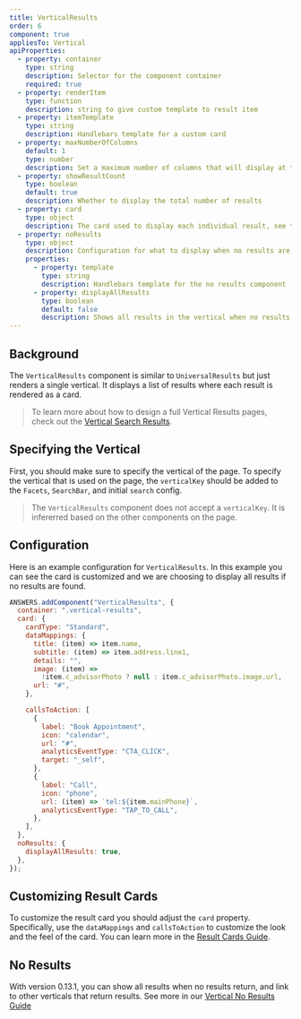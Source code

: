 ```yaml
---
title: VerticalResults
order: 6
component: true
appliesTo: Vertical
apiProperties:
  - property: container
    type: string
    description: Selector for the component container
    required: true
  - property: renderItem
    type: function
    description: string to give custom template to result item
  - property: itemTemplate
    type: string
    description: Handlebars template for a custom card
  - property: maxNumberOfColumns
    default: 1
    type: number
    description: Set a maximum number of columns that will display at the widest breakpoint. Possible values are 1,2,3 or 4.
  - property: showResultCount
    type: boolean
    default: true
    description: Whether to display the total number of results
  - property: card
    type: object
    description: The card used to display each individual result, see the [Cards](/result-cards) section for more details
  - property: noResults
    type: object
    description: Configuration for what to display when no results are found
    properties:
      - property: template
        type: string
        description: Handlebars template for the no results component
      - property: displayAllResults
        type: boolean
        default: false
        description: Shows all results in the vertical when no results are found
---
```


## Background

The `VerticalResults` component is similar to `UniversalResults` but just renders a
single vertical. It displays a list of results where each result is rendered as a card.

> To learn more about how to design a full Vertical Results pages, check out the
> [Vertical Search Results](/guides/vertical-search-results-page).

## Specifying the Vertical

First, you should make sure to specify the vertical of the page.
To specify the vertical that is used on the page, the `verticalKey` should be added to the `Facets`, `SearchBar`, and initial `search` config.

> The `VerticalResults` component does not accept a `verticalKey`. It is infererred based on the other components on the page.

## Configuration

Here is an example configuration for `VerticalResults`. In this example you can see the card is customized and we are choosing to display
all results if no results are found.

```js
ANSWERS.addComponent("VerticalResults", {
  container: ".vertical-results",
  card: {
    cardType: "Standard",
    dataMappings: {
      title: (item) => item.name,
      subtitle: (item) => item.address.line1,
      details: "",
      image: (item) =>
        !item.c_advisorPhoto ? null : item.c_advisorPhoto.image.url,
      url: "#",
    },

    callsToAction: [
      {
        label: "Book Appointment",
        icon: "calendar",
        url: "#",
        analyticsEventType: "CTA_CLICK",
        target: "_self",
      },
      {
        label: "Call",
        icon: "phone",
        url: (item) => `tel:${item.mainPhone}`,
        analyticsEventType: "TAP_TO_CALL",
      },
    ],
  },
  noResults: {
    displayAllResults: true,
  },
});
```

## Customizing Result Cards

To customize the result card you should adjust the `card` property. Specifically, use the `dataMappings` and `callsToAction` to customize
the look and the feel of the card. You can learn more in the [Result Cards Guide](/result-cards).

## No Results

With version 0.13.1, you can show all results when no results return, and link to other verticals that return results. See more in our [Vertical No Results Guide](/guides/vertical-no-results)
